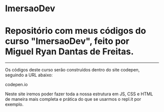 # ImersaoDev

<h1>Repositório com meus códigos do curso "ImersaoDev", feito por Miguel Ryan Dantas de Freitas.</h1>

------------------------------------------------------------------------------------------
<p>Os códigos deste curso serão construídos dentro do site codepen, seguindo a URL abaixo:</p>

<p>codepen.io</p>

<p>Neste site iremos poder fazer toda a nossa estrutura em JS, CSS e HTML de maneira mais 
completa e prática do que se usarmos o repl.it por exemplo.</p>
